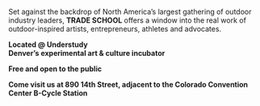 Set against the backdrop of North America’s largest gathering of outdoor industry leaders, **TRADE SCHOOL** offers a window into the real work of outdoor-inspired artists, entrepreneurs, athletes and advocates.

**Located @ Understudy  
Denver’s experimental art & culture incubator**

**Free and open to the public**

**Come visit us at 890 14th Street, adjacent to the Colorado Convention Center B-Cycle Station**
